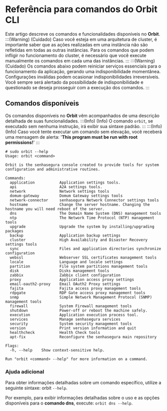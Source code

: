 # Referência para comandos do Orbit CLI

Este artigo descreve os comandos e funcionalidades disponíveis no **Orbit**.
:::(Warning) (Cuidado)
Caso você esteja em uma arquitetura de cluster, é importante saber que as ações realizadas em uma instância não são refletidas em todas as outras instâncias. Para os comandos que podem infligir no funcionamento do cluster, é necessário que você execute manualmente os comandos em cada uma das instâncias.
:::
:::(Warning) (Cuidado)
Os comandos abaixo podem reiniciar serviços essenciais para o funcionamento da aplicação, gerando uma indisponibilidade momentânea. Configurações inválidas podem ocasionar indisponibilidades irreversíveis. Você sempre será alertado da possibilidade de indisponibilidade e questionado se deseja prosseguir com a execução dos comandos.
:::
## Comandos disponíveis
Os comandos disponíveis no **Orbit** vêm acompanhados de uma descrição detalhada de suas funcionalidades.
:::(Info) (Info)
O comando `orbit`, se executado sem nenhuma instrução, irá exibir sua sintaxe padrão.
:::
:::(Info) (Info)
Caso você tente executar um comando sem elevação, você receberá uma mensagem de alerta: '**This program must be run with root permissions!**'
:::
```
# sudo orbit --help
Usage: orbit <command>

Orbit is the senhasegura console created to provide tools for system configuration and administrative routines.

Commands:
  application           Application settings tools.
  api                   A2A settings tools.
  network               Network settings tools
  domum-gateway         Domum Gateway settings tools
  network-connector     senhasegura Network Connector settings tools
  hostname              Change the server hostname. Changing the hostname you will need reboot of the server.
  dns                   The Domain Name System (DNS) management tools
  ntp                   The Network Time Protocol (NTP) management tools
  upgrade               Upgrade the system by installing/upgrading packages
  backup                Application backup settings
  cluster               High Availability and Disaster Recovery settings tools
  sync                  Files and application directories synchronize configuration
  webssl                Webserver SSL certificates management tools
  locale                Language and locale settings
  partition             File system partitions management tools
  disk                  Disks management tools
  zabbix                Zabbix client configuration
  proxy                 Application access proxy settings
  email-oauth2-proxy    Email OAuth2 Proxy settings
  fajita                Fajita access proxy management tools
  rdpgate               RDP Gate access proxy management tools
  snmp                  Simple Network Management Protocol (SNMP) management tools
  firewall              System Firewall management tools
  shutdown              Power-off or reboot the machine safely.
  execution             Application execution process tool.
  services              Manage senhasegura services
  security              System security management tools
  version               Print version information and quit
  healthcheck           Health Check tools
  apt-fix               Reconfigure the senhasegura main repository

Flags:
  -h, --help    Show context-sensitive help.

Run "orbit <command> --help" for more information on a command.
```
### Ajuda adicional
Para obter informações detalhadas sobre um comando específico, utilize a seguinte sintaxe:
orbit `--help`.

Por exemplo, para exibir informações detalhadas sobre o uso e as opções disponíveis para o **comando dns**, execute:
`orbit dns --help`.


